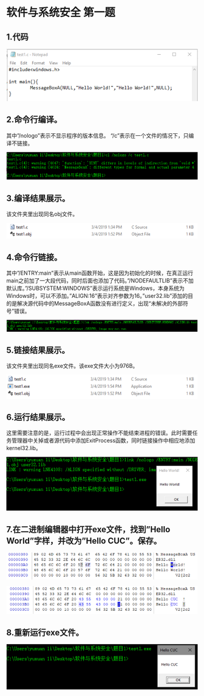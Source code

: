 # 软件与系统安全 第一题

## 1.代码

![](代码.PNG)

## 2.命令行编译。

其中”/nologo”表示不显示程序的版本信息。 “/c”表示在一个文件的情况下，只编译不链接。

![](编译.PNG)

## 3.编译结果展示。

该文件夹里出现同名obj文件。

![](编译结果.PNG)

## 4.命令行链接。

其中”/ENTRY:main”表示从main函数开始，这是因为初始化的时候，在真正运行main之前加了一大段代码，同时后面也添加了代码。”/NODEFAULTLIB”表示不加默认库。”/SUBSYSTEM:WINDOWS”表示运行系统是Windows，本身系统为Windows时，可以不添加。”ALIGN:16”表示对齐参数为16。”user32.lib”添加的目的是解决源代码中的MessageBoxA函数没有进行定义，出现“未解决的外部符号”错误。

![](链接.PNG)

## 5.链接结果展示。

该文件夹里出现同名exe文件。该exe文件大小为976B。

![](链接结果.PNG)

## 6.运行结果展示。

这里需要注意的是，运行过程中会出现正常操作不能结束进程的错误。此时需要任务管理器中关掉或者源代码中添加ExitProcess函数，同时链接操作中相应地添加kernel32.lib。

![](运行结果.PNG)

## 7.在二进制编辑器中打开exe文件，找到”Hello World”字样，并改为”Hello CUC”。保存。

![](二进制找到.PNG)

![](二进制修改.PNG)

## 8.重新运行exe文件。

![](最后结果.PNG)